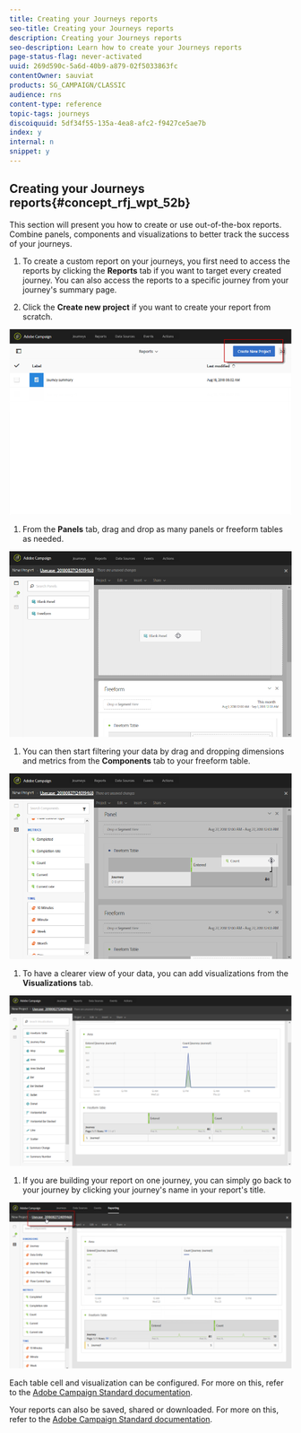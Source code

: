 ```yaml
---
title: Creating your Journeys reports
seo-title: Creating your Journeys reports
description: Creating your Journeys reports
seo-description: Learn how to create your Journeys reports
page-status-flag: never-activated
uuid: 269d590c-5a6d-40b9-a879-02f5033863fc
contentOwner: sauviat
products: SG_CAMPAIGN/CLASSIC
audience: rns
content-type: reference
topic-tags: journeys
discoiquuid: 5df34f55-135a-4ea8-afc2-f9427ce5ae7b
index: y
internal: n
snippet: y
---
```



## Creating your Journeys reports{#concept_rfj_wpt_52b}

This section will present you how to create or use out-of-the-box reports. Combine panels, components and visualizations to better track the success of your journeys.

1. To create a custom report on your journeys, you first need to access the reports by clicking the **Reports** tab if you want to target every created journey. You can also access the reports to a specific journey from your journey's summary page.

1. Click the **Create new project** if you want to create your report from scratch. 

![](assets/dynamic_report_journey_3.png)

1. From the **Panels** tab, drag and drop as many panels or freeform tables as needed. 

![](assets/dynamic_report_journey_4.png)

1. You can then start filtering your data by drag and dropping dimensions and metrics from the **Components** tab to your freeform table. 

![](assets/dynamic_report_journey_5.png)

1. To have a clearer view of your data, you can add visualizations from the **Visualizations** tab. 

![](assets/dynamic_report_journey_6.png)

1. If you are building your report on one journey, you can simply go back to your journey by clicking your journey's name in your report's title.

![](assets/dynamic_report_journey_7.png)

Each table cell and visualization can be configured. For more on this, refer to the [Adobe Campaign Standard documentation](https://helpx.adobe.com/campaign/standard/reporting/using/adding-panels.html).

Your reports can also be saved, shared or downloaded. For more on this, refer to the [Adobe Campaign Standard documentation](https://helpx.adobe.com/campaign/standard/reporting/using/reporting-interface.html#toolbar).
    